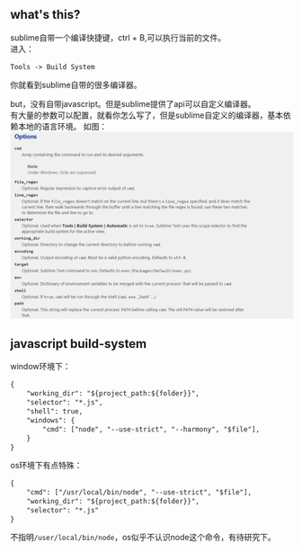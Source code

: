 **what's this?**
-

sublime自带一个编译快捷键，ctrl + B,可以执行当前的文件。  
进入：

    Tools -> Build System

你就看到sublime自带的很多编译器。  

but，没有自带javascript。但是sublime提供了api可以自定义编译器。  
有大量的参数可以配置，就看你怎么写了，但是sublime自定义的编译器，基本依赖本地的语言环境。
如图：
![sublime自定义编译器的参数][1]

  [1]: ../public/sublime-build-system.png
  

**javascript build-system**
-

window环境下：  

    {
        "working_dir": "${project_path:${folder}}",
        "selector": "*.js",
        "shell": true,
        "windows": {
            "cmd": ["node", "--use-strict", "--harmony", "$file"],
        }
    }


os环境下有点特殊：

    {
        "cmd": ["/usr/local/bin/node", "--use-strict", "$file"],
        "working_dir": "${project_path:${folder}}",
        "selector": "*.js"
    }
不指明`/user/local/bin/node`，os似乎不认识node这个命令，有待研究下。
